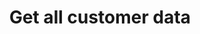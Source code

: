 ---
title: Get all customer data
excerpt: >-
  Get data about a customer, user or business, including cards, banks, payments,
  payouts and verification data
api:
  file: swagger (2).json
  operationId: GetCustomerProfile
hidden: false
---
